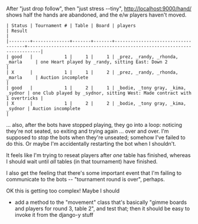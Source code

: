 After "just drop follow", then "just stress --tiny", <http://localhost:9000/hand/> shows half the hands are abandoned, and the e/w players haven't moved.

```table
| Status | Tournament # | Table | Board | players                            | Result                                                                    |
|--------+--------------+-------+-------+------------------------------------+---------------------------------------------------------------------------|
| good   |            1 |     1 |     1 | _prez, _randy, _rhonda, _marla     | one Heart played by _randy, sitting East: Down 2                          |
| X      |            1 |     1 |     2 | _prez, _randy, _rhonda, _marla     | Auction incomplete                                                        |
| good   |            1 |     2 |     1 | _bodie, _tony gray, _kima, _sydnor | one Club played by _sydnor, sitting West: Made contract with 1 overtricks |
| X      |            1 |     2 |     2 | _bodie, _tony gray, _kima, _sydnor | Auction incomplete                                                        |
```

... also, after the bots have stopped playing, they go into a loop: noticing they're not seated, so exiting and trying again ... over and over.  I'm supposed to *stop* the bots when they're unseated; somehow I've failed to do this.   Or maybe I'm accidentally restarting the bot when I shouldn't.

It feels like I'm trying to reseat players after *one* table has finished, whereas I should wait until *all* tables (in that tournament) have finished.

I also get the feeling that there's some important event that I'm failing to communicate to the bots -- "tournament round is over", perhaps.

OK this is getting too complex!  Maybe I should

* add a method to the "movement" class that's basically "gimme boards and players for round 3, table 2", and test that; then it should be easy to invoke it from the django-y stuff
